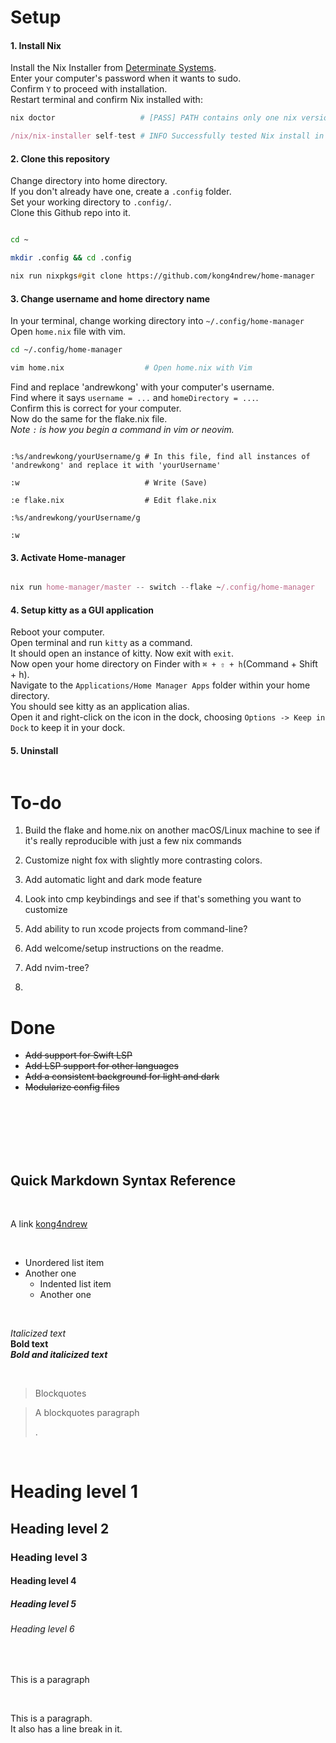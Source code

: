 # Setup

#### 1. Install Nix

Install the Nix Installer from [Determinate Systems](https://https://zero-to-nix.com/start/install).<br>
Enter your computer's password when it wants to sudo.<br>
Confirm `Y` to proceed with installation.<br>
Restart terminal and confirm Nix installed with:<br>

```nix
nix doctor                   # [PASS] PATH contains only one nix version...

/nix/nix-installer self-test # INFO Successfully tested Nix install in all discovered shells. shells=["sh", "bash", "zsh"]
```

#### 2. Clone this repository

Change directory into home directory.<br>
If you don't already have one, create a `.config` folder.<br>
Set your working directory to `.config/`.<br>
Clone this Github repo into it.

```zsh

cd ~

mkdir .config && cd .config

nix run nixpkgs#git clone https://github.com/kong4ndrew/home-manager

```

#### 3. Change username and home directory name

In your terminal, change working directory into `~/.config/home-manager`<br>
Open `home.nix` file with vim.<br>

```bash
cd ~/.config/home-manager

vim home.nix                  # Open home.nix with Vim

```

Find and replace 'andrewkong' with your computer's username.<br>
Find where it says `username = ...` and `homeDirectory = ...`.<br>
Confirm this is correct for your computer.<br>
Now do the same for the flake.nix file.<br>
*Note `:` is how you begin a command in vim or neovim.*

```vim

:%s/andrewkong/yourUsername/g # In this file, find all instances of 'andrewkong' and replace it with 'yourUsername'

:w                            # Write (Save)

:e flake.nix                  # Edit flake.nix

:%s/andrewkong/yourUsername/g 

:w

```

#### 3. Activate Home-manager

```nix

nix run home-manager/master -- switch --flake ~/.config/home-manager

```

#### 4. Setup kitty as a GUI application

Reboot your computer.<br>
Open terminal and run `kitty` as a command.<br>
It should open an instance of kitty. Now exit with `exit`.<br>
Now open your home directory on Finder with `⌘ + ⇧ + h`(Command + Shift + h).<br>
Navigate to the `Applications/Home Manager Apps` folder within your home directory.<br>
You should see kitty as an application alias.<br>
Open it and right-click on the icon in the dock, choosing `Options -> Keep in Dock` to keep it in your dock.

#### 5. Uninstall

```

```

# To-do

 1. Build the flake and home.nix on another macOS/Linux machine to see if it's really reproducible with just a few nix commands

 2. Customize night fox with slightly more contrasting colors.

 3. Add automatic light and dark mode feature
  
 4. Look into cmp keybindings and see if that's something you want to customize

 5. Add ability to run xcode projects from command-line?

 6. Add welcome/setup instructions on the readme.

 7. Add nvim-tree?

 8. 

# Done

- ~~Add support for Swift LSP~~
- ~~Add LSP support for other languages~~
- ~~Add a consistent background for light and dark~~
- ~~Modularize config files~~
<br>
<br>
<br>
<br>
<br>

## Quick Markdown Syntax Reference

<br>

A link [kong4ndrew](https://github.com/kong4ndrew/config)

<br>

- Unordered list item
- Another one
    - Indented list item
    - Another one

<br>

*Italicized text* <br>
**Bold text** <br>
***Bold and italicized text*** <br>

<br>

> Blockquotes

> A blockquotes paragraph
>
> .

<br>

# Heading level 1
## Heading level 2
### Heading level 3
#### Heading level 4
##### Heading level 5
###### Heading level 6

<br>

<p>This is a paragraph
</p>

<br>


<p>This is a paragraph.<br> It also has a line break in it.</p>

